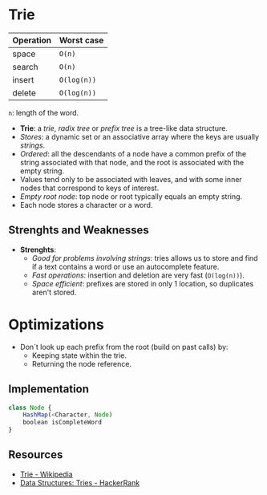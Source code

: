 # Trie

| Operation | Worst case  |
| --------- | ----------- |
| space     | `O(n)`      |
| search    | `O(n)`      |
| insert    | `O(log(n))` |
| delete    | `O(log(n))` |

`n`: length of the word.

* **Trie**: a *trie*, *radix tree* or *prefix tree* is a tree-like data
  structure.
* *Stores*: a dynamic set or an associative array where the keys
  are usually *strings*.
* *Ordered*: all the descendants of a node have a common prefix of the string associated with that node, and the root is associated with the empty string.
* Values tend only to be associated with leaves, and with some inner nodes that correspond to keys of interest.
* *Empty root node*: top node or root typically equals an empty string.
* Each node stores a character or a word.

## Strenghts and Weaknesses

* **Strenghts**:
  * *Good for problems involving strings*: tries allows us to store and find if a
    text contains a word or use an autocomplete feature.
  * *Fast operations*: insertion and deletion are very fast (`O(log(n))`).
  * *Space efficient*: prefixes are stored in only 1 location, so duplicates
    aren't stored.

# Optimizations

* Don´t look up each prefix from the root (build on past calls) by:
  * Keeping state within the trie.
  * Returning the node reference.

## Implementation

```javascript
class Node {
    HashMap(<Character, Node)
    boolean isCompleteWord
}
```

## Resources

* [Trie - Wikipedia](https://en.wikipedia.org/wiki/Trie)
* [Data Structures: Tries - HackerRank](https://www.youtube.com/watch?v=zIjfhVPRZCg)
